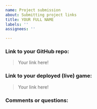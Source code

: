 ```yaml
---
name: Project submission
about: Submitting project links
title: YOUR FULL NAME
labels: ''
assignees: ''

---
```


### Link to your GitHub repo: 

> Your link here!

### Link to your deployed (live) game: 

> Your link here! 

### Comments or questions:
